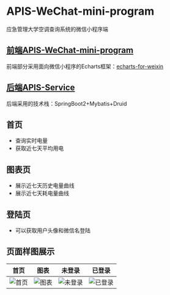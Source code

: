 # APIS-WeChat-mini-program

应急管理大学空调查询系统的微信小程序端

## [前端APIS-WeChat-mini-program](https://github.com/krisxia0506/APIS-WeChat-mini-program)

前端部分采用面向微信小程序的Echarts框架：[echarts-for-weixin](https://github.com/ecomfe/echarts-for-weixin)

## [后端APIS-Service](https://github.com/krisxia0506/APIS-Service)

后端采用的技术栈：SpringBoot2+Mybatis+Druid

## 首页

* 查询实时电量
* 获取近七天平均用电

## 图表页

* 展示近七天历史电量曲线
* 展示近七天耗电量曲线

## 登陆页

* 可以获取用户头像和微信名登陆

## 页面样图展示

|首页|图表|未登录|已登录|
|:----:|:----:|:----:|:----:|
|![首页](https://xjy-1305858208.cos.ap-beijing.myqcloud.com/APIS-WeChat-mini-program.jpg)|![图表](https://xjy-1305858208.cos.ap-beijing.myqcloud.com/APIS-WeChat-mini-program-echarts.jpg)|![未登录](https://xjy-1305858208.cos.ap-beijing.myqcloud.com/APIS-WeChat-mini-program-nologin.jpg)|![已登录](https://xjy-1305858208.cos.ap-beijing.myqcloud.com/APIS-WeChat-mini-program-login.jpg)|
